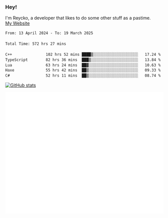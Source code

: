 ### Hey!
I'm Reycko, a developer that likes to do some other stuff as a pastime.  
[My Website](https://reycko.root.sx)

<!--START_SECTION:wakasection-->

```txt
From: 13 April 2024 - To: 19 March 2025

Total Time: 572 hrs 27 mins

C++               102 hrs 52 mins ████▒░░░░░░░░░░░░░░░░░░░░   17.24 %
TypeScript        82 hrs 36 mins  ███▒░░░░░░░░░░░░░░░░░░░░░   13.84 %
Lua               63 hrs 24 mins  ██▓░░░░░░░░░░░░░░░░░░░░░░   10.63 %
Haxe              55 hrs 42 mins  ██▒░░░░░░░░░░░░░░░░░░░░░░   09.33 %
C#                52 hrs 11 mins  ██▒░░░░░░░░░░░░░░░░░░░░░░   08.74 %
```

<!--END_SECTION:wakasection-->

[![GitHub stats](https://github-readme-stats.vercel.app/api?username=Reycko&show_icons=true&theme=dark&hide_title=true&count_private=true)](https://github.com/anuraghazra/github-readme-stats)

![Metrics](/github-metrics.svg)
